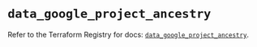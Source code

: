 # `data_google_project_ancestry`

Refer to the Terraform Registry for docs: [`data_google_project_ancestry`](https://registry.terraform.io/providers/hashicorp/google/6.31.0/docs/data-sources/project_ancestry).
